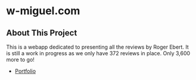 # w-miguel.com

## About This Project

This is a webapp dedicated to presenting all the reviews by Roger Ebert. It is still a work in progress as we only have 372 reviews in place. Only 3,600 more to go!

- [Portfolio](https://wmiguel.github.io/w-miguel.com/home.html)
